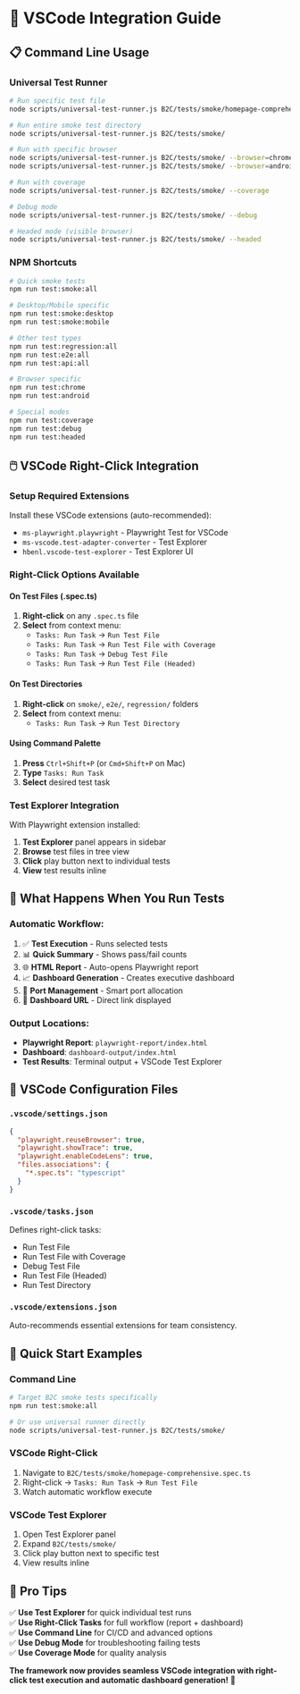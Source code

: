 # 🎯 VSCode Integration Guide

## 📋 **Command Line Usage**

### **Universal Test Runner**
```bash
# Run specific test file
node scripts/universal-test-runner.js B2C/tests/smoke/homepage-comprehensive.spec.ts

# Run entire smoke test directory
node scripts/universal-test-runner.js B2C/tests/smoke/

# Run with specific browser
node scripts/universal-test-runner.js B2C/tests/smoke/ --browser=chrome
node scripts/universal-test-runner.js B2C/tests/smoke/ --browser=android

# Run with coverage
node scripts/universal-test-runner.js B2C/tests/smoke/ --coverage

# Debug mode
node scripts/universal-test-runner.js B2C/tests/smoke/ --debug

# Headed mode (visible browser)
node scripts/universal-test-runner.js B2C/tests/smoke/ --headed
```

### **NPM Shortcuts**
```bash
# Quick smoke tests
npm run test:smoke:all

# Desktop/Mobile specific
npm run test:smoke:desktop
npm run test:smoke:mobile

# Other test types
npm run test:regression:all
npm run test:e2e:all
npm run test:api:all

# Browser specific
npm run test:chrome
npm run test:android

# Special modes
npm run test:coverage
npm run test:debug
npm run test:headed
```

## 🖱️ **VSCode Right-Click Integration**

### **Setup Required Extensions**
Install these VSCode extensions (auto-recommended):
- `ms-playwright.playwright` - Playwright Test for VSCode
- `ms-vscode.test-adapter-converter` - Test Explorer
- `hbenl.vscode-test-explorer` - Test Explorer UI

### **Right-Click Options Available**

#### **On Test Files (.spec.ts)**
1. **Right-click** on any `.spec.ts` file
2. **Select** from context menu:
   - `Tasks: Run Task` → `Run Test File`
   - `Tasks: Run Task` → `Run Test File with Coverage`
   - `Tasks: Run Task` → `Debug Test File`
   - `Tasks: Run Task` → `Run Test File (Headed)`

#### **On Test Directories**
1. **Right-click** on `smoke/`, `e2e/`, `regression/` folders
2. **Select** from context menu:
   - `Tasks: Run Task` → `Run Test Directory`

#### **Using Command Palette**
1. **Press** `Ctrl+Shift+P` (or `Cmd+Shift+P` on Mac)
2. **Type** `Tasks: Run Task`
3. **Select** desired test task

### **Test Explorer Integration**
With Playwright extension installed:
1. **Test Explorer** panel appears in sidebar
2. **Browse** test files in tree view
3. **Click** play button next to individual tests
4. **View** test results inline

## 🎯 **What Happens When You Run Tests**

### **Automatic Workflow:**
1. ✅ **Test Execution** - Runs selected tests
2. 📊 **Quick Summary** - Shows pass/fail counts
3. 🌐 **HTML Report** - Auto-opens Playwright report
4. 📈 **Dashboard Generation** - Creates executive dashboard
5. 🔄 **Port Management** - Smart port allocation
6. 🎯 **Dashboard URL** - Direct link displayed

### **Output Locations:**
- **Playwright Report**: `playwright-report/index.html`
- **Dashboard**: `dashboard-output/index.html`
- **Test Results**: Terminal output + VSCode Test Explorer

## 🔧 **VSCode Configuration Files**

### **`.vscode/settings.json`**
```json
{
  "playwright.reuseBrowser": true,
  "playwright.showTrace": true,
  "playwright.enableCodeLens": true,
  "files.associations": {
    "*.spec.ts": "typescript"
  }
}
```

### **`.vscode/tasks.json`**
Defines right-click tasks:
- Run Test File
- Run Test File with Coverage  
- Debug Test File
- Run Test File (Headed)
- Run Test Directory

### **`.vscode/extensions.json`**
Auto-recommends essential extensions for team consistency.

## 🚀 **Quick Start Examples**

### **Command Line**
```bash
# Target B2C smoke tests specifically
npm run test:smoke:all

# Or use universal runner directly
node scripts/universal-test-runner.js B2C/tests/smoke/
```

### **VSCode Right-Click**
1. Navigate to `B2C/tests/smoke/homepage-comprehensive.spec.ts`
2. Right-click → `Tasks: Run Task` → `Run Test File`
3. Watch automatic workflow execute

### **VSCode Test Explorer**
1. Open Test Explorer panel
2. Expand `B2C/tests/smoke/`
3. Click play button next to specific test
4. View results inline

## 🎯 **Pro Tips**

✅ **Use Test Explorer** for quick individual test runs  
✅ **Use Right-Click Tasks** for full workflow (report + dashboard)  
✅ **Use Command Line** for CI/CD and advanced options  
✅ **Use Debug Mode** for troubleshooting failing tests  
✅ **Use Coverage Mode** for quality analysis  

**The framework now provides seamless VSCode integration with right-click test execution and automatic dashboard generation!** 🚀